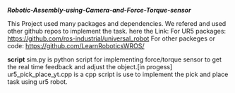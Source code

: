 ***Robotic-Assembly-using-Camera-and-Force-Torque-sensor***

This Project used many packages and dependencies. We refered and used other github repos to implement the task.
here the Link:
For UR5 packages: https://github.com/ros-industrial/universal_robot
For other packeges or code: https://github.com/LearnRoboticsWROS/

**script**
sim.py is python script for implementing force/torque sensor to get the real time feedback and adjust the object.[in progess]
ur5_pick_place_yt.cpp is a cpp script is use to implement the pick and place task using ur5 robot.  
